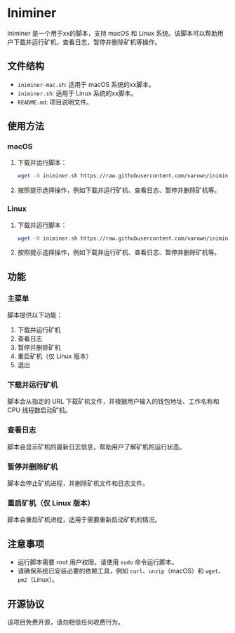# Iniminer

Iniminer 是一个用于xx的脚本，支持 macOS 和 Linux 系统。该脚本可以帮助用户下载并运行矿机，查看日志，暂停并删除矿机等操作。

## 文件结构

- `iniminer-mac.sh`: 适用于 macOS 系统的xx脚本。
- `iniminer.sh`: 适用于 Linux 系统的xx脚本。
- `README.md`: 项目说明文件。

## 使用方法

### macOS

1. 下载并运行脚本：

    ```sh
    wget -O iniminer.sh https://raw.githubusercontent.com/varown/iniminer/refs/heads/master/iniminer-mac.sh && sed -i 's/\r//' iniminer.sh && chmod +x iniminer.sh && ./iniminer.sh
    ```

2. 按照提示选择操作，例如下载并运行矿机、查看日志、暂停并删除矿机等。

### Linux

1. 下载并运行脚本：

    ```sh
   wget -O iniminer.sh https://raw.githubusercontent.com/varown/iniminer/refs/heads/master/iniminer.sh && sed -i 's/\r//' iniminer.sh && chmod +x iniminer.sh && ./iniminer.sh
    ```

2. 按照提示选择操作，例如下载并运行矿机、查看日志、暂停并删除矿机等。

## 功能

### 主菜单

脚本提供以下功能：

1. 下载并运行矿机
2. 查看日志
3. 暂停并删除矿机
4. 重启矿机（仅 Linux 版本）
5. 退出

### 下载并运行矿机

脚本会从指定的 URL 下载矿机文件，并根据用户输入的钱包地址、工作名称和 CPU 线程数启动矿机。

### 查看日志

脚本会显示矿机的最新日志信息，帮助用户了解矿机的运行状态。

### 暂停并删除矿机

脚本会停止矿机进程，并删除矿机文件和日志文件。

### 重启矿机（仅 Linux 版本）

脚本会重启矿机进程，适用于需要重新启动矿机的情况。

## 注意事项

- 运行脚本需要 root 用户权限，请使用 `sudo` 命令运行脚本。
- 请确保系统已安装必要的依赖工具，例如 `curl`、`unzip`（macOS）和 `wget`、`pm2`（Linux）。

## 开源协议

该项目免费开源，请勿相信任何收费行为。

